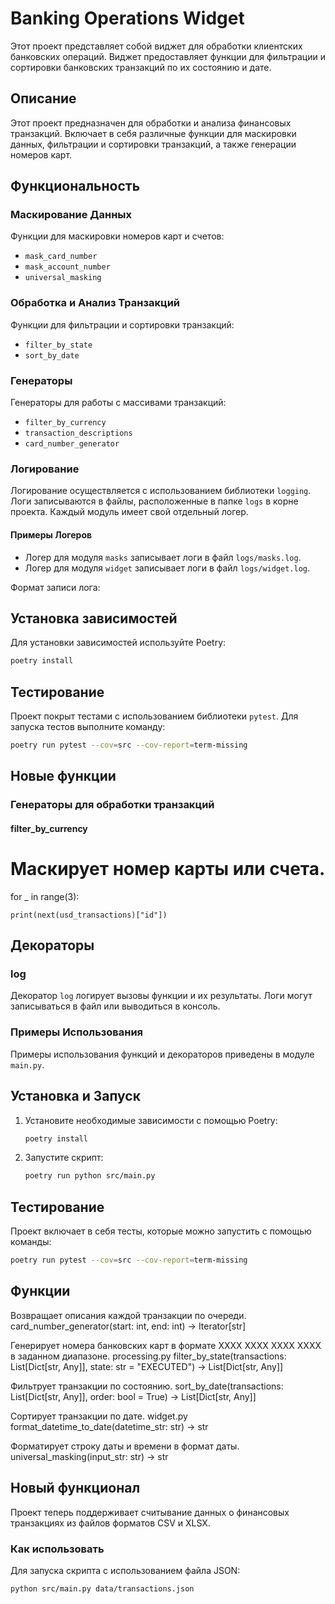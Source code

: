 # Banking Operations Widget

Этот проект представляет собой виджет для обработки клиентских банковских операций. 
Виджет предоставляет функции для фильтрации и сортировки банковских транзакций по их состоянию и дате.


## Описание
Этот проект предназначен для обработки и анализа финансовых транзакций. Включает в себя различные функции для маскировки данных, фильтрации и сортировки транзакций, а также генерации номеров карт.

## Функциональность

### Маскирование Данных
Функции для маскировки номеров карт и счетов:
- `mask_card_number`
- `mask_account_number`
- `universal_masking`

### Обработка и Анализ Транзакций
Функции для фильтрации и сортировки транзакций:
- `filter_by_state`
- `sort_by_date`

### Генераторы
Генераторы для работы с массивами транзакций:
- `filter_by_currency`
- `transaction_descriptions`
- `card_number_generator`

### Логирование
Логирование осуществляется с использованием библиотеки `logging`. Логи записываются в файлы, расположенные в папке `logs` в корне проекта. Каждый модуль имеет свой отдельный логер.

#### Примеры Логеров
- Логер для модуля `masks` записывает логи в файл `logs/masks.log`.
- Логер для модуля `widget` записывает логи в файл `logs/widget.log`.

Формат записи лога:

## Установка зависимостей

Для установки зависимостей используйте Poetry:

```bash
poetry install
```
## Тестирование

Проект покрыт тестами с использованием библиотеки `pytest`. Для запуска тестов выполните команду:

```bash
poetry run pytest --cov=src --cov-report=term-missing
```

## Новые функции

### Генераторы для обработки транзакций

#### filter_by_currency


Маскирует номер карты или счета.
=======
for _ in range(3):

    print(next(usd_transactions)["id"])

## Декораторы

### log

Декоратор `log` логирует вызовы функции и их результаты. Логи могут записываться в файл или выводиться в консоль.

### Примеры Использования
Примеры использования функций и декораторов приведены в модуле `main.py`.

## Установка и Запуск
1. Установите необходимые зависимости с помощью Poetry:
    ```bash
    poetry install
    ```

2. Запустите скрипт:
    ```bash
    poetry run python src/main.py
    ```

## Тестирование
Проект включает в себя тесты, которые можно запустить с помощью команды:
```bash
poetry run pytest --cov=src --cov-report=term-missing
```


## Функции

Возвращает описания каждой транзакции по очереди.
card_number_generator(start: int, end: int) -> Iterator[str]

Генерирует номера банковских карт в формате XXXX XXXX XXXX XXXX в заданном диапазоне.
processing.py
filter_by_state(transactions: List[Dict[str, Any]], state: str = "EXECUTED") -> List[Dict[str, Any]]

Фильтрует транзакции по состоянию.
sort_by_date(transactions: List[Dict[str, Any]], order: bool = True) -> List[Dict[str, Any]]

Сортирует транзакции по дате.
widget.py
format_datetime_to_date(datetime_str: str) -> str

Форматирует строку даты и времени в формат даты.
universal_masking(input_str: str) -> str

## Новый функционал

Проект теперь поддерживает считывание данных о финансовых транзакциях из файлов форматов CSV и XLSX. 

### Как использовать

Для запуска скрипта с использованием файла JSON:
```bash
python src/main.py data/transactions.json
```
